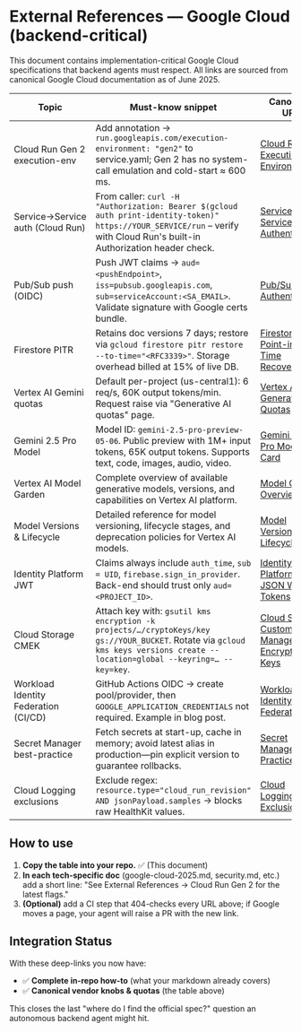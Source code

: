 # External References — Google Cloud (backend-critical)

This document contains implementation-critical Google Cloud specifications that backend agents must respect.
All links are sourced from canonical Google Cloud documentation as of June 2025.

| Topic | Must-know snippet | Canonical URL |
|-------|------------------|---------------|
| Cloud Run Gen 2 execution-env | Add annotation → `run.googleapis.com/execution-environment: "gen2"` to service.yaml; Gen 2 has no system-call emulation and cold-start ≈ 600 ms. | [Cloud Run Execution Environments](https://cloud.google.com/run/docs/configuration/execution-environments) |
| Service→Service auth (Cloud Run) | From caller: `curl -H "Authorization: Bearer $(gcloud auth print-identity-token)" https://YOUR_SERVICE/run` – verify with Cloud Run's built-in Authorization header check. | [Service-to-Service Authentication](https://cloud.google.com/run/docs/authenticating/service-to-service) |
| Pub/Sub push (OIDC) | Push JWT claims → `aud=<pushEndpoint>`, `iss=pubsub.googleapis.com`, `sub=serviceAccount:<SA_EMAIL>`. Validate signature with Google certs bundle. | [Pub/Sub Push Authentication](https://cloud.google.com/pubsub/docs/authenticate-push-subscriptions) |
| Firestore PITR | Retains doc versions 7 days; restore via `gcloud firestore pitr restore --to-time="<RFC3339>"`. Storage overhead billed at 15% of live DB. | [Firestore Point-in-Time Recovery](https://cloud.google.com/firestore/docs/pitr) |
| Vertex AI Gemini quotas | Default per-project (us-central1): 6 req/s, 60K output tokens/min. Request raise via "Generative AI quotas" page. | [Vertex AI Generative AI Quotas](https://cloud.google.com/vertex-ai/generative-ai/docs/quotas) |
| Gemini 2.5 Pro Model | Model ID: `gemini-2.5-pro-preview-05-06`. Public preview with 1M+ input tokens, 65K output tokens. Supports text, code, images, audio, video. | [Gemini 2.5 Pro Model Card](https://cloud.google.com/vertex-ai/generative-ai/docs/models/gemini/2-5-pro) |
| Vertex AI Model Garden | Complete overview of available generative models, versions, and capabilities on Vertex AI platform. | [Model Garden Overview](https://cloud.google.com/vertex-ai/generative-ai/docs/models) |
| Model Versions & Lifecycle | Detailed reference for model versioning, lifecycle stages, and deprecation policies for Vertex AI models. | [Model Versions and Lifecycle](https://cloud.google.com/vertex-ai/generative-ai/docs/model-reference/overview) |
| Identity Platform JWT | Claims always include `auth_time`, `sub = UID`, `firebase.sign_in_provider`. Back-end should trust only `aud=<PROJECT_ID>`. | [Identity Platform JSON Web Tokens](https://cloud.google.com/identity-platform/docs/json-web-tokens) |
| Cloud Storage CMEK | Attach key with: `gsutil kms encryption -k projects/…/cryptoKeys/key gs://YOUR_BUCKET`. Rotate via `gcloud kms keys versions create --location=global --keyring=… --key=key`. | [Cloud Storage Customer-Managed Encryption Keys](https://cloud.google.com/storage/docs/encryption/customer-managed-keys) |
| Workload Identity Federation (CI/CD) | GitHub Actions OIDC → create pool/provider, then `GOOGLE_APPLICATION_CREDENTIALS` not required. Example in blog post. | [Workload Identity Federation](https://cloud.google.com/iam/docs/workload-identity-federation) |
| Secret Manager best-practice | Fetch secrets at start-up, cache in memory; avoid latest alias in production—pin explicit version to guarantee rollbacks. | [Secret Manager Best Practices](https://cloud.google.com/secret-manager/docs/best-practices) |
| Cloud Logging exclusions | Exclude regex: `resource.type="cloud_run_revision" AND jsonPayload.samples` → blocks raw HealthKit values. | [Cloud Logging Exclusions](https://cloud.google.com/logging/docs/exclusions) |

## How to use

1. **Copy the table into your repo.** ✅ (This document)
2. **In each tech-specific doc** (google-cloud-2025.md, security.md, etc.) add a short line:
   "See External References → Cloud Run Gen 2 for the latest flags."
3. **(Optional)** add a CI step that 404-checks every URL above; if Google moves a page, your agent will raise a PR with the new link.

## Integration Status

With these deep-links you now have:

- ✅ **Complete in-repo how-to** (what your markdown already covers)
- ✅ **Canonical vendor knobs & quotas** (the table above)

This closes the last "where do I find the official spec?" question an autonomous backend agent might hit.
